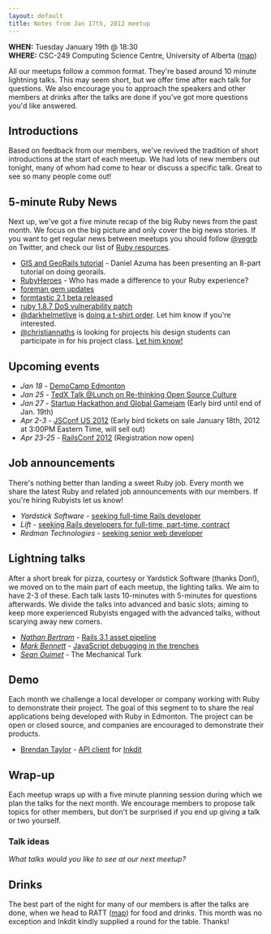 ```yaml
---
layout: default
title: Notes from Jan 17th, 2012 meetup
---
```


**WHEN:** Tuesday January 19th @ 18:30  
**WHERE:** CSC-249 Computing Science Centre, University of Alberta ([map](http://maps.google.ca/maps/place?q=computing+science,+edmonton&hl=en&ftid=0x53a0218a9ccbcfa5:0xaae88fa1314cc64e))

All our meetups follow a common format. They're based around 10 minute lightning talks. This may seem short, but we offer time after each talk for questions. We also encourage you to approach the speakers and other members at drinks after the talks are done if you've got more questions you'd like answered.

## Introductions

Based on feedback from our members, we've revived the tradition of short introductions at the start of each meetup. We had lots of new members out tonight, many of whom had come to hear or discuss a specific talk. Great to see so many people come out!

## 5-minute Ruby News

Next up, we've got a five minute recap of the big Ruby news from the past month. We focus on the big picture and only cover the big news stories. If you want to get regular news between meetups you should follow [@yegrb](http://twitter.com/yegrb) on Twitter, and check our list of [Ruby resources](https://github.com/yegrb/yeg-wiki/wiki/Ruby-resources).

 * [GIS and GeoRails tutorial](http://www.daniel-azuma.com/blog/archives/category/tech/georails) - Daniel Azuma has been presenting an 8-part tutorial on doing georails.
 * [RubyHeroes](http://rubyheroes.com/) - Who has made a difference to your Ruby experience?
 * [foreman gem updates](https://github.com/ddollar/foreman)
 * [formtastic 2.1 beta released](http://justinfrench.com/notebook/formtastic-210beta1-released)
 * [ruby 1.8.7 DoS vulnerability patch](http://www.ruby-forum.com/topic/3312298) 
 * [@darkhelmetlive](https://twitter.com/darkhelmetlive) is [doing a t-shirt order](http://www.facebook.com/YEGRB/posts/301226929929095). Let him know if you're interested.
 * [@christiannaths](https://twitter.com/christiannaths) is looking for projects his design students can participate in for his project class. [Let him know!](https://sites.google.com/site/dmit254webcapstone)

## Upcoming events

* _Jan 18_ - [DemoCamp Edmonton](http://www.startupedmonton.com/programs/democamp/)
* _Jan 25_ - [TedX Talk @Lunch on Re-thinking Open Source Culture](http://tedtalksatlunch17.eventbrite.com/)
* _Jan 27_ - [Startup Hackathon and Global Gamejam](http://startuphackathonglobalgamejam-estwhdr.eventbrite.ca/) (Early bird until end of Jan. 19th)
* _Apr 2-3_ - [JSConf US 2012](http://2012.jsconf.us/) (Early bird tickets on sale January 18th, 2012 at 3:00PM Eastern Time, will sell out)
* _Apr 23-25_ - [RailsConf 2012](http://railsconf2012.com/) (Registration now open)

## Job announcements

There's nothing better than landing a sweet Ruby job. Every month we share the latest Ruby and related job announcements with our members. If you're hiring Rubyists let us know!

 * _Yardstick Software_ - [seeking full-time Rails developer](https://groups.google.com/d/msg/yegrb/Q2OgYtHUUMo/LSaU7l7Wi_AJ)
 * _Lift_ - [seeking Rails developers for full-time, part-time, contract](https://groups.google.com/d/topic/yegrb/HlRTpQS-0Uc/discussion)
 * _Redman Technologies_ - [seeking senior web developer](https://groups.google.com/d/topic/yegrb/9S8A-Li2JBo/discussion)

## Lightning talks

After a short break for pizza, courtesy or Yardstick Software (thanks Don!), we moved on to the main part of each meetup,  the lighting talks. We aim to have 2-3 of these. Each talk lasts 10-minutes with 5-minutes for questions afterwards. We divide the talks into advanced and basic slots; aiming to keep more experienced Rubyists engaged with the advanced talks, without scarying away new comers.

 * _[Nathan Bertram](http://about.me/nathanbertram)_ - [Rails 3.1 asset pipeline](http://www.scribd.com/doc/78500858/Asset-Pipeline-in-Rails-3-1)
 * _[Mark Bennett](http://twitter.com/MarkBennett)_ - [JavaScript debugging in the trenches](https://gist.github.com/1629116)
 * _[Sean Ouimet](https://twitter.com/SkepticSean)_ - The Mechanical Turk

## Demo

Each month we challenge a local developer or company working with Ruby to demonstrate their project. The goal of this segment to to share the real applications being developed with Ruby in Edmonton. The project can be open or closed source, and companies are encouraged to demonstrate their products.

 * [Brendan Taylor](http://github.com/bct) - [API client](http://github.com/Inkdit/inkdit.rb) for [Inkdit](https://inkdit.com/)

## Wrap-up

Each meetup wraps up with a five minute planning session during which we plan the talks for the next month. We encourage members to propose talk topics for other members, but don't be surprised if you end up giving a talk or two yourself.

### Talk ideas

_What talks would you like to see at our next meetup?_

## Drinks

The best part of the night for many of our members is after the talks are done, when we head to RATT ([map](http://maps.google.ca/maps/place?q=room+at+the+top&cid=9814268264566469572)) for food and drinks. This month was no exception and Inkdit kindly supplied a round for the table. Thanks!
